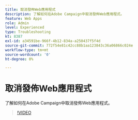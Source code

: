 ```yaml
---
title: 取消發佈Web應用程式
description: 了解如何在Adobe Campaign中取消發佈Web應用程式。
feature: Web Apps
role: Admin
level: Experienced
type: Troubleshooting
kt: 8387
exl-id: a34591be-966f-4b12-834a-a250437f5f4d
source-git-commit: 772f54e81c42cc88b1aa123843c36a06866c024e
workflow-type: tm+mt
source-wordcount: '0'
ht-degree: 0%

---
```


# 取消發佈Web應用程式

了解如何在Adobe Campaign中取消發佈Web應用程式。

>[!VIDEO](https://video.tv.adobe.com/v/335892?quality=12)
